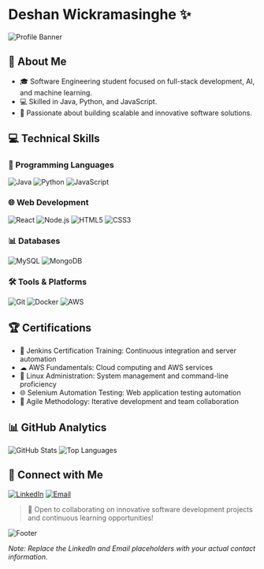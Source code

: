 # Deshan Wickramasinghe ✨

![Profile Banner](https://capsule-render.vercel.app/api?type=waving&color=gradient&height=200&section=header&text=Deshan%20Wickramasinghe&fontSize=70&animation=fadeIn)

## 🚀 About Me

- 🎓 Software Engineering student focused on full-stack development, AI, and machine learning.
- 💻 Skilled in Java, Python, and JavaScript.
- 🌟 Passionate about building scalable and innovative software solutions.

## 💻 Technical Skills

### 🔧 Programming Languages

![Java](https://img.shields.io/badge/-Java-007396?style=flat-square&logo=java&logoColor=white&animation=fadeIn)
![Python](https://img.shields.io/badge/-Python-3776AB?style=flat-square&logo=python&logoColor=white&animation=fadeIn)
![JavaScript](https://img.shields.io/badge/-JavaScript-F7DF1E?style=flat-square&logo=javascript&logoColor=black&animation=fadeIn)

### 🌐 Web Development

![React](https://img.shields.io/badge/-React-61DAFB?style=flat-square&logo=react&logoColor=black&animation=fadeIn)
![Node.js](https://img.shields.io/badge/-Node.js-339933?style=flat-square&logo=nodedotjs&logoColor=white&animation=fadeIn)
![HTML5](https://img.shields.io/badge/-HTML5-E34F26?style=flat-square&logo=html5&logoColor=white&animation=fadeIn)
![CSS3](https://img.shields.io/badge/-CSS3-1572B6?style=flat-square&logo=css3&logoColor=white&animation=fadeIn)

### 📊 Databases

![MySQL](https://img.shields.io/badge/-MySQL-4479A1?style=flat-square&logo=mysql&logoColor=white&animation=fadeIn)
![MongoDB](https://img.shields.io/badge/-MongoDB-47A248?style=flat-square&logo=mongodb&logoColor=white&animation=fadeIn)

### 🛠 Tools & Platforms

![Git](https://img.shields.io/badge/-Git-F05032?style=flat-square&logo=git&logoColor=white&animation=fadeIn)
![Docker](https://img.shields.io/badge/-Docker-2496ED?style=flat-square&logo=docker&logoColor=white&animation=fadeIn)
![AWS](https://img.shields.io/badge/-AWS-232F3E?style=flat-square&logo=amazonaws&logoColor=white&animation=fadeIn)

## 🏆 Certifications

- 🔧 Jenkins Certification Training: Continuous integration and server automation
- ☁ AWS Fundamentals: Cloud computing and AWS services
- 🐧 Linux Administration: System management and command-line proficiency
- 🌐 Selenium Automation Testing: Web application testing automation
- 🔄 Agile Methodology: Iterative development and team collaboration

## 📊 GitHub Analytics

![GitHub Stats](https://github-readme-stats.vercel.app/api?username=Deshan-AI&show_icons=true&theme=radical&animation=fadeIn)
![Top Languages](https://github-readme-stats.vercel.app/api/top-langs/?username=Deshan-AI&layout=compact&theme=radical&animation=fadeIn)

## 🤝 Connect with Me

[![LinkedIn](https://img.shields.io/badge/-LinkedIn-0A66C2?style=flat-square&logo=linkedin&logoColor=white&animation=fadeIn)](https://www.linkedin.com/in/deshan-wickramasinghe)
[![Email](https://img.shields.io/badge/-Email-D14836?style=flat-square&logo=gmail&logoColor=white&animation=fadeIn)](mailto:deshan.wickramasinghe@example.com)

> 🌈 Open to collaborating on innovative software development projects and continuous learning opportunities!

![Footer](https://capsule-render.vercel.app/api?type=waving&color=gradient&height=100&section=footer&animation=fadeIn)

*Note: Replace the LinkedIn and Email placeholders with your actual contact information.* 
